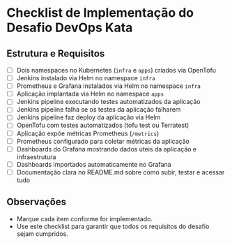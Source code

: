 # Checklist de Implementação do Desafio DevOps Kata

## Estrutura e Requisitos
- [ ] Dois namespaces no Kubernetes (`infra` e `apps`) criados via OpenTofu
- [ ] Jenkins instalado via Helm no namespace `infra`
- [ ] Prometheus e Grafana instalados via Helm no namespace `infra`
- [ ] Aplicação implantada via Helm no namespace `apps`
- [ ] Jenkins pipeline executando testes automatizados da aplicação
- [ ] Jenkins pipeline falha se os testes da aplicação falharem
- [ ] Jenkins pipeline faz deploy da aplicação via Helm
- [ ] OpenTofu com testes automatizados (tofu test ou Terratest)
- [ ] Aplicação expõe métricas Prometheus (`/metrics`)
- [ ] Prometheus configurado para coletar métricas da aplicação
- [ ] Dashboards do Grafana mostrando dados úteis da aplicação e infraestrutura
- [ ] Dashboards importados automaticamente no Grafana
- [ ] Documentação clara no README.md sobre como subir, testar e acessar tudo

## Observações
- Marque cada item conforme for implementado.
- Use este checklist para garantir que todos os requisitos do desafio sejam cumpridos.
